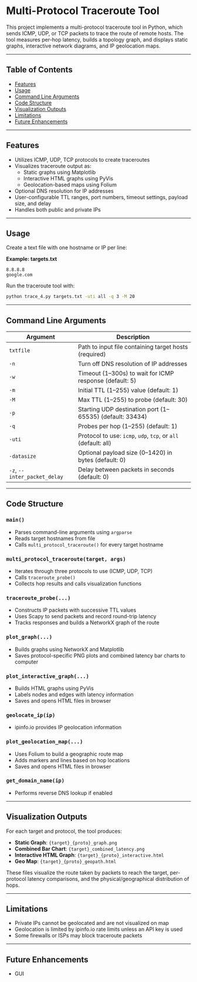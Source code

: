 # Multi-Protocol Traceroute Tool

This project implements a multi-protocol traceroute tool in Python, which sends ICMP, UDP, or TCP packets to trace the route of remote hosts. The tool measures per-hop latency, builds a topology graph, and displays static graphs, interactive network diagrams, and IP geolocation maps.

---

## Table of Contents
- [Features](#features)
- [Usage](#usage)
- [Command Line Arguments](#command-line-arguments)
- [Code Structure](#code-structure)
- [Visualization Outputs](#visualization-outputs)
- [Limitations](#limitations)
- [Future Enhancements](#future-enhancements)

---

## Features

- Utilizes ICMP, UDP, TCP protocols to create traceroutes
- Visualizes traceroute output as:
  - Static graphs using Matplotlib
  - Interactive HTML graphs using PyVis
  - Geolocation-based maps using Folium
- Optional DNS resolution for IP addresses
- User-configurable TTL ranges, port numbers, timeout settings, payload size, and delay
- Handles both public and private IPs

---


## Usage

Create a text file with one hostname or IP per line:

**Example: targets.txt**
```
8.8.8.8
google.com
```

Run the traceroute tool with:

```bash
python trace_4.py targets.txt -uti all -q 3 -M 20
```

---

## Command Line Arguments

| Argument | Description |
|----------|-------------|
| `txtfile` | Path to input file containing target hosts (required) |
| `-n` | Turn off DNS resolution of IP addresses |
| `-w` | Timeout (1–300s) to wait for ICMP response (default: 5) |
| `-m` | Initial TTL (1–255) value (default: 1) |
| `-M` | Max TTL (1–255) to probe (default: 30) |
| `-p` | Starting UDP destination port (1–65535) (default: 33434) |
| `-q` | Probes per hop (1–255) (default: 1) |
| `-uti` | Protocol to use: `icmp`, `udp`, `tcp`, or `all` (default: all) |
| `-datasize` | Optional payload size (0–1420) in bytes (default: 0) |
| `-z`, `--inter_packet_delay` | Delay between packets in seconds (default: 0) |

---

## Code Structure

### `main()`
- Parses command-line arguments using `argparse`
- Reads target hostnames from file
- Calls `multi_protocol_traceroute()` for every target hostname

### `multi_protocol_traceroute(target, args)`
- Iterates through three protocols to use (ICMP, UDP, TCP)
- Calls `traceroute_probe()`
- Collects hop results and calls visualization functions

### `traceroute_probe(...)`
- Constructs IP packets with successive TTL values
- Uses Scapy to send packets and record round-trip latency
- Tracks responses and builds a NetworkX graph of the route

### `plot_graph(...)`
- Builds graphs using NetworkX and Matplotlib
- Saves protocol-specific PNG plots and combined latency bar charts to computer

### `plot_interactive_graph(...)`
- Builds HTML graphs using PyVis
- Labels nodes and edges with latency information
- Saves and opens HTML files in browser

### `geolocate_ip(ip)`
-  ipinfo.io provides IP geolocation information

### `plot_geolocation_map(...)`
- Uses Folium to build a geographic route map
- Adds markers and lines based on hop locations
- Saves and opens HTML files in browser

### `get_domain_name(ip)`
- Performs reverse DNS lookup if enabled

---

## Visualization Outputs

For each target and protocol, the tool produces:

- **Static Graph**: `{target}_{proto}_graph.png`
- **Combined Bar Chart**: `{target}_combined_latency.png`
- **Interactive HTML Graph**: `{target}_{proto}_interactive.html`
- **Geo Map**: `{target}_{proto}_geopath.html`

These files visualize the route taken by packets to reach the target, per-protocol latency comparisons, and the physical/geographical distribution of hops.

---

## Limitations

- Private IPs cannot be geolocated and are not visualized on map
- Geolocation is limited by ipinfo.io rate limits unless an API key is used
- Some firewalls or ISPs may block traceroute packets

---

## Future Enhancements

- GUI
